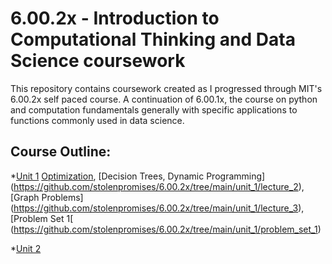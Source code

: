 # 6.00.2x - Introduction to Computational Thinking and Data Science coursework

This repository contains coursework created as I progressed through MIT's 6.00.2x self paced course. A continuation of 6.00.1x, the course on python and computation fundamentals generally with specific applications to functions commonly used in data science.

## Course Outline:

*[Unit 1](https://github.com/stolenpromises/6.00.2x/tree/main/unit_1) [Optimization](https://github.com/stolenpromises/6.00.2x/tree/main/unit_1/lecture_1), [Decision Trees, Dynamic Programming] (https://github.com/stolenpromises/6.00.2x/tree/main/unit_1/lecture_2), [Graph Problems] (https://github.com/stolenpromises/6.00.2x/tree/main/unit_1/lecture_3), [Problem Set 1[ (https://github.com/stolenpromises/6.00.2x/tree/main/unit_1/problem_set_1)

*[Unit 2](https://github.com/stolenpromises/6.00.2x/tree/main/unit_2)


